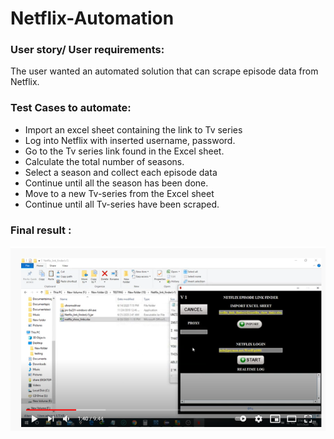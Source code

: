 # Netflix-Automation

### User story/ User requirements:

The user wanted an automated solution that can scrape episode data from Netflix.

### Test Cases to automate:

* Import an excel sheet containing the link to Tv series
* Log into Netflix with inserted username, password.
* Go to the Tv series link found in the Excel sheet.
* Calculate the total number of seasons.
* Select a season and collect each episode data
* Continue until all the season has been done.
* Move to a new Tv-series from the Excel sheet
* Continue until all Tv-series have been scraped.

### Final result :

[![Click to watch](doc/Screenshot_19.png)](https://www.youtube.com/watch?v=koh0ek_DXw8 "Click here to watch")
